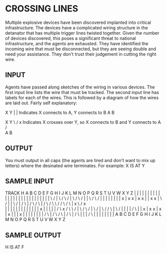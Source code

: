 <!-- RATING: MEDIUM -->
<!-- NAME:  CROSSING LINES -->
<!-- GENERATOR: generate.pl -->
# CROSSING LINES

Multiple explosive devices have been discovered implanted into critical infrastructure. The devices have a complicated wiring structure in the detanator that has multiple trigger lines twisted together. Given the number of devices discovered, this poses a significant threat to national infrastructure, and the agents are exhausted. They have identified the incoming wire that must be disconnected, but they are seeing double and need your assistance. They don't trust their judgement in cutting the right wire. 

## INPUT
Agents have passed along sketches of the wiring in various devices. The first input line lists the wire that must be tracked. The second input line has labels for each of the wires. This is followed by a diagram of how the wires are laid out. Fairly self explanatory:

X Y
| |  Indicates X connects to A, Y connects to B
A B

X Y
\ /
 x   Indicates X crosses over Y, so X connects to B and Y connects to A
/ \
A B

## OUTPUT
You must output in all caps (the agents are tired and don't want to mix up letters) where the desinated wire terminates. For example: X IS AT Y

## SAMPLE INPUT
TRACK H
A B C D E F G H I J K L M N O P Q R S T U V W X Y Z 
| | | | | | | | | | | | | | | | | | | | | | | | | | 
| \ / | \ / \ / | \ / \ / | | \ / \ / | | | | | | | 
|  x  |  x   x  |  x   x  | |  x   x  | \ / | | \ / 
| / \ | / \ / \ | / \ / \ \ / / \ / \ |  x  \ /  x  
| | | | | | | | | | | | |  x  | | | | | / \  x  / \ 
\ / | \ / \ / | \ / | \ / / \ | \ / | | | | / \ | | 
 x  |  x   x  |  x  |  x  | | |  x  | | | | | | | | 
/ \ | / \ / \ | / \ | / \ | | | / \ | | | | | | | | 
A B C D E F G H I J K L M N O P Q R S T U V W X Y Z 


## SAMPLE OUTPUT
H IS AT F
